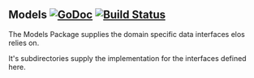 Models [![GoDoc](https://godoc.org/github.com/elos/models?status.svg)](https://godoc.org/github.com/elos/models) [![Build Status](https://travis-ci.org/elos/models.svg?branch=master)](https://travis-ci.org/elos/models)
------

The Models Package supplies the domain specific data interfaces elos relies on.

It's subdirectories supply the implementation for the interfaces defined here.
